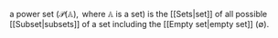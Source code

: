 a power set ($\mathcal{P} (\mathbb{A}), \text{ where }\mathbb{A} \text{ is a set}$) is the [[Sets|set]] of all possible [[Subset|subsets]] of a set including the [[Empty set|empty set]] ($\emptyset$).